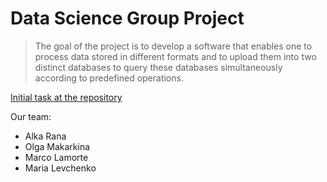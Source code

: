 # Data Science Group Project

> The goal of the project is to develop a software that enables one to process data stored in different formats and to upload them into two distinct databases to query these databases simultaneously according to predefined operations.

[Initial task at the repository](https://github.com/comp-data/2022-2023/tree/main/docs/project)

Our team:
- Alka Rana
- Olga Makarkina
- Marco Lamorte
- Maria Levchenko